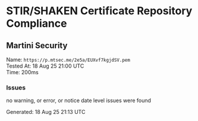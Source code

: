 # STIR/SHAKEN Certificate Repository Compliance

## Martini Security

Name: `https://p.mtsec.me/2e5a/EUXvf7kgjdSV.pem`\
Tested At: 18 Aug 25 21:00 UTC\
Time: 200ms

### Issues

no warning, or error, or notice date level issues were found

Generated: 18 Aug 25 21:13 UTC